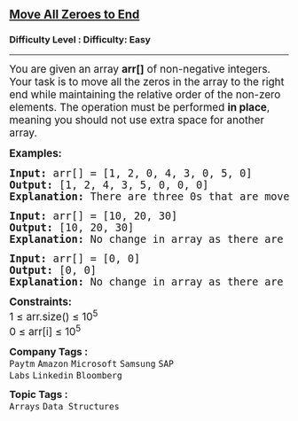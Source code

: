 <h2><a href="https://www.geeksforgeeks.org/problems/move-all-zeroes-to-end-of-array0751/1?">Move All Zeroes to End</a></h2><h3>Difficulty Level : Difficulty: Easy</h3><hr><div class="problems_problem_content__Xm_eO" style="user-select: auto;"><p style="user-select: auto;"><span style="font-size: 14pt; user-select: auto;">You are given an array <strong style="user-select: auto;">arr[]</strong> of non-negative integers. Your task is to move all the zeros in the array to the right end while maintaining the relative order of the non-zero elements. The operation must be performed <strong style="user-select: auto;">in place</strong>, meaning you should not use extra space for another array.</span></p>
<p style="user-select: auto;"><span style="font-size: 14pt; user-select: auto;"><strong style="user-select: auto;">Examples:</strong></span></p>
<pre style="user-select: auto;"><span style="font-size: 14pt; user-select: auto;"><strong style="user-select: auto;">Input: </strong>arr[] = [1, 2, 0, 4, 3, 0, 5, 0]
<strong style="user-select: auto;">Output:</strong> [1, 2, 4, 3, 5, 0, 0, 0]
<strong style="user-select: auto;">Explanation:</strong> There are three 0s that are moved to the end.
</span></pre>
<pre style="user-select: auto;"><span style="font-size: 14pt; user-select: auto;"><strong style="user-select: auto;">Input: </strong>arr[] = [10, 20, 30]
<strong style="user-select: auto;">Output:</strong> [10, 20, 30]
<strong style="user-select: auto;">Explanation:</strong> No change in array as there are no 0s.
</span></pre>
<pre style="user-select: auto;"><span style="font-size: 14pt; user-select: auto;"><strong style="user-select: auto;">Input: </strong>arr[] = [0, 0]
<strong style="user-select: auto;">Output:</strong> [0, 0]
<strong style="user-select: auto;">Explanation:</strong> No change in array as there are all 0s.</span></pre>
<p style="user-select: auto;"><span style="font-size: 14pt; user-select: auto;"><strong style="user-select: auto;">Constraints:</strong><br style="user-select: auto;">1 ≤ arr.size() ≤ 10<sup style="user-select: auto;">5</sup><br style="user-select: auto;">0 ≤ arr[i] ≤ 10<sup style="user-select: auto;">5</sup></span></p></div><p><span style=font-size:18px><strong>Company Tags : </strong><br><code>Paytm</code>&nbsp;<code>Amazon</code>&nbsp;<code>Microsoft</code>&nbsp;<code>Samsung</code>&nbsp;<code>SAP Labs</code>&nbsp;<code>Linkedin</code>&nbsp;<code>Bloomberg</code>&nbsp;<br><p><span style=font-size:18px><strong>Topic Tags : </strong><br><code>Arrays</code>&nbsp;<code>Data Structures</code>&nbsp;